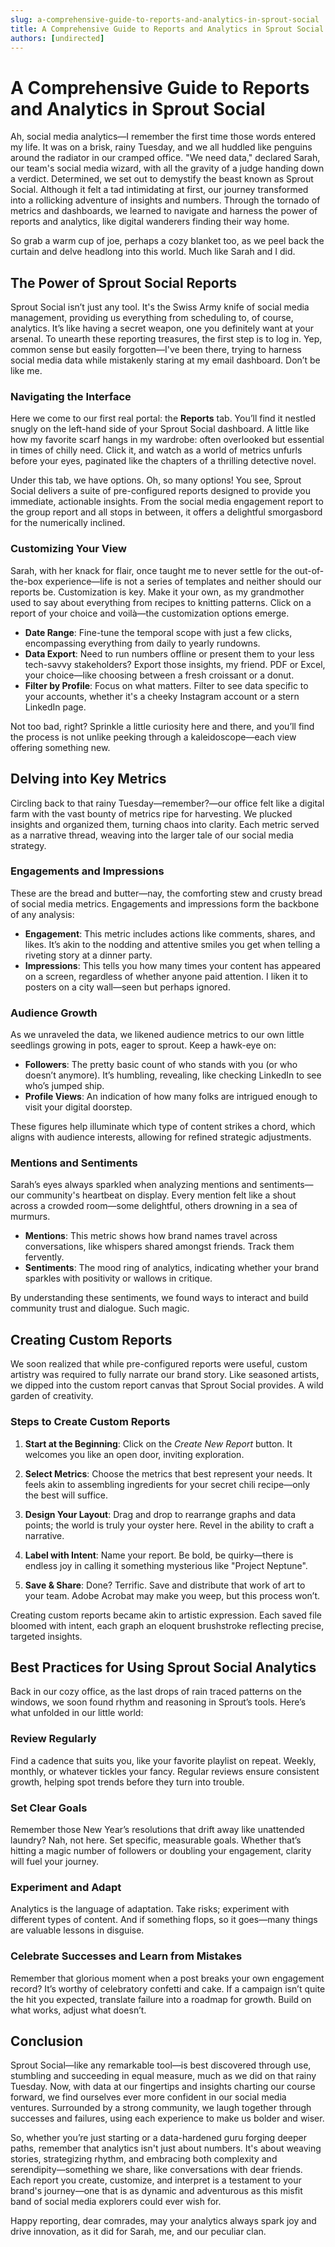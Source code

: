 ```yaml
---
slug: a-comprehensive-guide-to-reports-and-analytics-in-sprout-social
title: A Comprehensive Guide to Reports and Analytics in Sprout Social
authors: [undirected]
---
```



# A Comprehensive Guide to Reports and Analytics in Sprout Social

Ah, social media analytics—I remember the first time those words entered my life. It was on a brisk, rainy Tuesday, and we all huddled like penguins around the radiator in our cramped office. "We need data," declared Sarah, our team's social media wizard, with all the gravity of a judge handing down a verdict. Determined, we set out to demystify the beast known as Sprout Social. Although it felt a tad intimidating at first, our journey transformed into a rollicking adventure of insights and numbers. Through the tornado of metrics and dashboards, we learned to navigate and harness the power of reports and analytics, like digital wanderers finding their way home. 

So grab a warm cup of joe, perhaps a cozy blanket too, as we peel back the curtain and delve headlong into this world. Much like Sarah and I did.

## The Power of Sprout Social Reports

Sprout Social isn’t just any tool. It's the Swiss Army knife of social media management, providing us everything from scheduling to, of course, analytics. It’s like having a secret weapon, one you definitely want at your arsenal. To unearth these reporting treasures, the first step is to log in. Yep, common sense but easily forgotten—I've been there, trying to harness social media data while mistakenly staring at my email dashboard. Don’t be like me.

### Navigating the Interface

Here we come to our first real portal: the **Reports** tab. You’ll find it nestled snugly on the left-hand side of your Sprout Social dashboard. A little like how my favorite scarf hangs in my wardrobe: often overlooked but essential in times of chilly need. Click it, and watch as a world of metrics unfurls before your eyes, paginated like the chapters of a thrilling detective novel.

Under this tab, we have options. Oh, so many options! You see, Sprout Social delivers a suite of pre-configured reports designed to provide you immediate, actionable insights. From the social media engagement report to the group report and all stops in between, it offers a delightful smorgasbord for the numerically inclined.

### Customizing Your View

Sarah, with her knack for flair, once taught me to never settle for the out-of-the-box experience—life is not a series of templates and neither should our reports be. Customization is key. Make it your own, as my grandmother used to say about everything from recipes to knitting patterns. Click on a report of your choice and voilà—the customization options emerge.

- **Date Range**: Fine-tune the temporal scope with just a few clicks, encompassing everything from daily to yearly rundowns. 
- **Data Export**: Need to run numbers offline or present them to your less tech-savvy stakeholders? Export those insights, my friend. PDF or Excel, your choice—like choosing between a fresh croissant or a donut.
- **Filter by Profile**: Focus on what matters. Filter to see data specific to your accounts, whether it's a cheeky Instagram account or a stern LinkedIn page.

Not too bad, right? Sprinkle a little curiosity here and there, and you’ll find the process is not unlike peeking through a kaleidoscope—each view offering something new.

## Delving into Key Metrics

Circling back to that rainy Tuesday—remember?—our office felt like a digital farm with the vast bounty of metrics ripe for harvesting. We plucked insights and organized them, turning chaos into clarity. Each metric served as a narrative thread, weaving into the larger tale of our social media strategy.

### Engagements and Impressions

These are the bread and butter—nay, the comforting stew and crusty bread of social media metrics. Engagements and impressions form the backbone of any analysis:

- **Engagement**: This metric includes actions like comments, shares, and likes. It’s akin to the nodding and attentive smiles you get when telling a riveting story at a dinner party.
- **Impressions**: This tells you how many times your content has appeared on a screen, regardless of whether anyone paid attention. I liken it to posters on a city wall—seen but perhaps ignored.

### Audience Growth

As we unraveled the data, we likened audience metrics to our own little seedlings growing in pots, eager to sprout. Keep a hawk-eye on:

- **Followers**: The pretty basic count of who stands with you (or who doesn’t anymore). It’s humbling, revealing, like checking LinkedIn to see who’s jumped ship.
- **Profile Views**: An indication of how many folks are intrigued enough to visit your digital doorstep.

These figures help illuminate which type of content strikes a chord, which aligns with audience interests, allowing for refined strategic adjustments.

### Mentions and Sentiments

Sarah’s eyes always sparkled when analyzing mentions and sentiments—our community's heartbeat on display. Every mention felt like a shout across a crowded room—some delightful, others drowning in a sea of murmurs.

- **Mentions**: This metric shows how brand names travel across conversations, like whispers shared amongst friends. Track them fervently.
- **Sentiments**: The mood ring of analytics, indicating whether your brand sparkles with positivity or wallows in critique.

By understanding these sentiments, we found ways to interact and build community trust and dialogue. Such magic.

## Creating Custom Reports

We soon realized that while pre-configured reports were useful, custom artistry was required to fully narrate our brand story. Like seasoned artists, we dipped into the custom report canvas that Sprout Social provides. A wild garden of creativity.

### Steps to Create Custom Reports

1. **Start at the Beginning**: Click on the *Create New Report* button. It welcomes you like an open door, inviting exploration.
   
2. **Select Metrics**: Choose the metrics that best represent your needs. It feels akin to assembling ingredients for your secret chili recipe—only the best will suffice.

3. **Design Your Layout**: Drag and drop to rearrange graphs and data points; the world is truly your oyster here. Revel in the ability to craft a narrative.

4. **Label with Intent**: Name your report. Be bold, be quirky—there is endless joy in calling it something mysterious like "Project Neptune".

5. **Save & Share**: Done? Terrific. Save and distribute that work of art to your team. Adobe Acrobat may make you weep, but this process won’t.

Creating custom reports became akin to artistic expression. Each saved file bloomed with intent, each graph an eloquent brushstroke reflecting precise, targeted insights.

## Best Practices for Using Sprout Social Analytics

Back in our cozy office, as the last drops of rain traced patterns on the windows, we soon found rhythm and reasoning in Sprout’s tools. Here’s what unfolded in our little world:

### Review Regularly

Find a cadence that suits you, like your favorite playlist on repeat. Weekly, monthly, or whatever tickles your fancy. Regular reviews ensure consistent growth, helping spot trends before they turn into trouble.

### Set Clear Goals

Remember those New Year’s resolutions that drift away like unattended laundry? Nah, not here. Set specific, measurable goals. Whether that’s hitting a magic number of followers or doubling your engagement, clarity will fuel your journey.

### Experiment and Adapt

Analytics is the language of adaptation. Take risks; experiment with different types of content. And if something flops, so it goes—many things are valuable lessons in disguise.

### Celebrate Successes and Learn from Mistakes

Remember that glorious moment when a post breaks your own engagement record? It’s worthy of celebratory confetti and cake. If a campaign isn’t quite the hit you expected, translate failure into a roadmap for growth. Build on what works, adjust what doesn’t.

## Conclusion

Sprout Social—like any remarkable tool—is best discovered through use, stumbling and succeeding in equal measure, much as we did on that rainy Tuesday. Now, with data at our fingertips and insights charting our course forward, we find ourselves ever more confident in our social media ventures. Surrounded by a strong community, we laugh together through successes and failures, using each experience to make us bolder and wiser.

So, whether you’re just starting or a data-hardened guru forging deeper paths, remember that analytics isn't just about numbers. It's about weaving stories, strategizing rhythm, and embracing both complexity and serendipity—something we share, like conversations with dear friends. Each report you create, customize, and interpret is a testament to your brand's journey—one that is as dynamic and adventurous as this misfit band of social media explorers could ever wish for.

Happy reporting, dear comrades, may your analytics always spark joy and drive innovation, as it did for Sarah, me, and our peculiar clan.